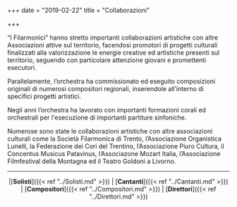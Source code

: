 +++
date = "2019-02-22"
title = "Collaborazioni"

+++

“I Filarmonici” hanno stretto importanti collaborazioni artistiche con altre Associazioni attive sul territorio, facendosi promotori di progetti culturali finalizzati alla valorizzazione le energie creative ed artistiche presenti sul territorio, seguendo con particolare attenzione giovani e promettenti esecutori.

Parallelamente, l’orchestra ha commissionato ed eseguito composizioni originali di numerosi compositori regionali, inserendole all’interno di specifici progetti artistici. 

Negli anni l’orchestra ha lavorato con importanti formazioni corali ed orchestrali per l'esecuzione di importanti partiture sinfoniche. 

Numerose sono state le collaborazioni artistiche con altre associazioni culturali come la Società Filarmonica di Trento, l’Associazione Organistica Lunelli, la Federazione dei Cori del Trentino, l’Associazione Piuro Cultura, il Concentus Musicus Patavinus, l’Associazone Mozart Italia, l’Associazione Filmfestival della Montagna ed il Teatro Goldoni a Livorno.

---
<center>

|[**Solisti**]({{< ref "../Solisti.md" >}}) | [**Cantanti**]({{< ref "../Cantanti.md" >}}) | [**Compositori**]({{< ref "../Compositori.md" >}}) | [**Direttori**]({{< ref "../Direttori.md" >}})

</center>